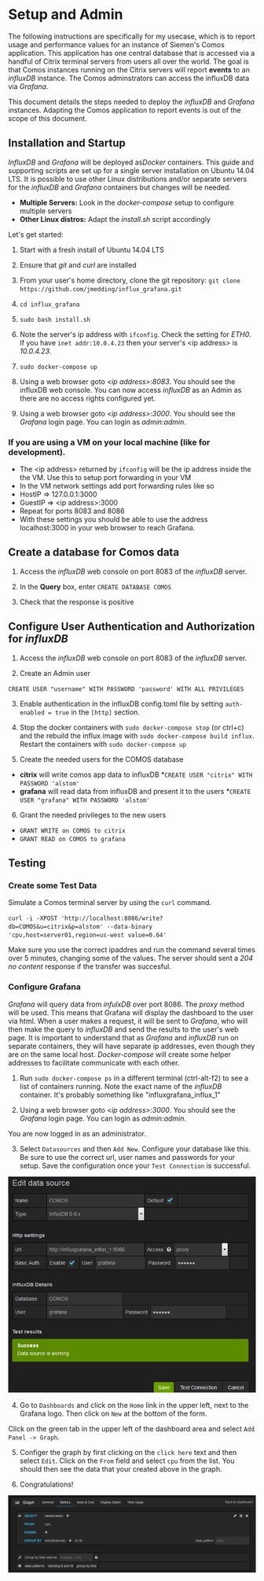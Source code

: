 # Setup and Admin
The following instructions are specifically for my usecase, which is to report usage and performance values for an instance of Siemen's Comos application. This application has one central database that is accessed via a handful of Citrix terminal servers from users all over the world.  The goal is that Comos instances running on the Citrix servers will report **events** to an *influxDB* instance.  The Comos adminstrators can access the influxDB data via *Grafana*.

This document details the steps needed to deploy the *influxDB* and *Grafana* instances.  Adapting the Comos application to report events is out of the scope of this document.

## Installation and Startup
*InfluxDB* and *Grafana* will be deployed as*Docker* containers. This guide and supporting scripts are set up for a single server installation on Ubuntu 14.04 LTS.  It is possible to use other Linux distributions and/or separate servers for the *influxDB* and *Grafana* containers but changes will be needed.
* **Multiple Servers:** Look in the *docker-compose* setup to configure multiple servers
* **Other Linux distros:** Adapt the *install.sh* script accordingly  

Let's get started:

1. Start with a fresh install of Ubuntu 14.04 LTS

2. Ensure that *git* and *curl* are installed

3. From your user's home directory, clone the git repository: `git clone https://github.com/jmedding/influx_grafana.git`

4. `cd influx_grafana`

5. `sudo bash install.sh`

6.  Note the server's ip address with `ifconfig`.  Check the setting for *ETH0*. If you have `inet addr:10.0.4.23` then your server's \<ip address> is *10.0.4.23*.  

7. `sudo docker-compose up`

8. Using a web browser goto *\<ip address>:8083*. You should see the influxDB web console. You can now access *influxDB* as an Admin as there are no access rights configured yet.

9. Using a web browser goto *\<ip address>:3000*. You should see the *Grafana* login page. You can login as *admin:admin*.

### If you are using a VM on your local machine (like for development).

  * The \<ip address> returned by `ifconfig` will be the ip address inside the the VM. Use this to setup port forwarding in your VM
  * In the VM network settings add port forwarding rules like so
   * HostIP  => 127.0.0.1:3000
   * GuestIP => \<ip address>:3000
  * Repeat for ports 8083 and 8086
  * With these settings you should be able to use the address localhost:3000 in your web browser to reach Grafana.

## Create a database for Comos data
1. Access the *influxDB* web console on port 8083 of the *influxDB* server.

2. In the **Query** box, enter `CREATE DATABASE COMOS`

3. Check that the response is positive

## Configure User Authentication and Authorization for *influxDB*

1. Access the *influxDB* web console on port 8083 of the *influxDB* server.

2. Create an Admin user

`CREATE USER "username" WITH PASSWORD 'password' WITH ALL PRIVILEGES`

3. Enable authentication in the influxDB config.toml file by setting `auth-enabled = true` in the `[http]` section.

4. Stop the docker containers with `sudo docker-compose stop` (or ctrl+c) and the rebuild the influx image with `sudo docker-compose build influx`. Restart the containers with `sudo docker-compose up`

5. Create the needed users for the COMOS database
  * **citrix** will write comos app data to influxDB
    *`CREATE USER "citrix" WITH PASSWORD 'alstom'`     
  * **grafana** will read data from influxDB and present it to the users
    *`CREATE USER "grafana" WITH PASSWORD 'alstom'` 

6. Grant the needed privileges to the new users
  * `GRANT WRITE on COMOS to citrix`
  * `GRANT READ on COMOS to grafana`


## Testing
### Create some Test Data
Simulate a Comos terminal server by using the `curl` command.

`curl -i -XPOST 'http://localhost:8086/write?db=COMOS&u=citrix&p=alstom' --data-binary 'cpu,host=server01,region=us-west value=0.64'`

Make sure you use the correct ipaddres and run the command several times over 5 minutes, changing some of the values.  The server should sent a *204 no content* response if the transfer was succesful.

### Configure Grafana

*Grafana* will query data from *infulxDB* over port 8086. The *proxy* method will be used. This means that Grafana will display the dashboard to the user via html.  When a user makes a request, it will be sent to *Grafana*, who will then make the query to *influxDB* and send the results to the user's web page.  It is important to understand that as *Grafana* and *influxDB* run on separate containers, they will have separate ip addresses, even though they are on the same local host.  *Docker-compose* will create some helper addresses to facilitate communicate with each other. 

1. Run `sudo docker-compose ps` in a different terminal (ctrl-alt-f2) to see a list of containers running.  Note the exact name of the *influxDB* container.  It's probably something like "influxgrafana_influx_1"

2. Using a web browser goto *\<ip address>:3000*. You should see the *Grafana* login page. You can login as *admin:admin*.

You are now logged in as an administrator.

3. Select `Datasources` and then `Add New`.  Configure your database like this.  Be sure to use the correct url, user names and passwords for your setup. Save the configuration once your `Test Connection` is successful.

![alt text](grafana_datasource_config.png "Grafana Datasource Configuration")

4. Go to `Dashboards` and click on the `Home` link in the upper left, next to the Grafana logo. Then click on `New` at the bottom of the form.

Click on the green tab in the upper left of the dashboard area and select `Add Panel -> Graph`. 

5. Configer the graph by first clicking on the `click here` text and then select `Edit`.  Click on the `From` field and select `cpu` from the list.  You should then see the data that your created above in the graph. 

6. Congratulations!

![alt text](grafana_dashboard_config.png "Grafana Dashboard Configuration")
